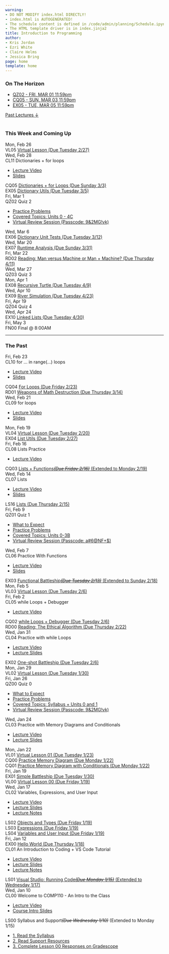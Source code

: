 ```yaml
---
warning:
- DO NOT MODIFY index.html DIRECTLY!
- index.html is AUTOGENERATED! 
- The schedule content is defined in /code/admin/planning/Schedule.ipynb
- The HTML template driver is in index.jinja2
title: Introduction to Programming
author:
- Kris Jordan
- Ezri White
- Claire Helms
- Jessica Bring
page: home
template: home
---
```


<div class="link-page pt-4">
<div class="row">

<!-- Horizon Box/Column -->
<div class="col-lg-4 col-md-12 col-md-1 order-lg-3 pt-5"> 
<div class="horizon-box mb-3">
<h3 class="header text-center pt-2">On The Horizon</h3><ul class="list-unstyled d-flexpx-sm-5 px-md-5 px-lg-0 flex-wrap justify-content-center justify-content-md-between justify-content-lg-center align-items-center"><li class="horizon-item"><a href="/resources/practice/sp24/qz02.html">QZ02 - FRI, MAR 01 11:59pm</a></li><li class="horizon-item"><a href="/cqs/dicts-for-loops.html">CQ05 - SUN, MAR 03 11:59pm</a></li><li class="horizon-item"><a href="/exercises/dict-utils.html">EX05 - TUE, MAR 05 11:59pm</a></li></ul></div>
<div class="past-link">
<a href="#past">
<div class="past-btn">
<div class="text-center align-middle past-text">Past Lectures <span class="down-arrow">&darr;</span></div>
</div>
</a>
</div>
</div>

<!-- Agenda Box/Column -->
<div class="col-lg-8 col-md-12 order-sm-2 order-lg-1 itinerary-col itinerary">
<div>
<!-- Allows us to smooth scroll to This Week and Coming Up section -->
<div id="latest" class="pb-3"></div>
<br>
<!-- Current Week and Future -->
<h3 class="header">This Week and Coming Up</h3></div><div data-type="lecture" data-date="2024-02-26" class="row itinerary-row py-2">
<div class="date col-md-2">Mon, Feb 26</div>
<div class="plans col-md-9"><div class="plan Virtual Lesson">
<span class="kind">VL05 </span><span class="title"><a href="/virtual-classes/VL05.html">Virtual Lesson (Due Tuesday 2/27)</a></span></div></div>
</div><div data-type="lecture" data-date="2024-02-28" class="row itinerary-row py-2">
<div class="date col-md-2">Wed, Feb 28</div>
<div class="plans col-md-9"><div class="plan Class">
<span class="kind">CL11 </span><span class="title">Dictionaries + for loops</span>
<ul class="links"><li class="link"><a href="https://youtube.com/live/VUo2ikqmVgI?feature=share">Lecture Video</a></li>
<li class="link"><a href="/static/slides/CL11.pdf">Slides</a></li>
</ul></div><div class="plan Challenge Question">
<span class="kind">CQ05 </span><span class="title"><a href="/cqs/dicts-for-loops.html">Dictionaries + for Loops (Due Sunday 3/3)</a></span></div><div class="plan Exercise">
<span class="kind">EX05 </span><span class="title"><a href="/exercises/dict-utils.html">Dictionary Utils (Due Tuesday 3/5)</a></span></div></div>
</div><div data-type="lecture" data-date="2024-03-01" class="row itinerary-row py-2">
<div class="date col-md-2">Fri, Mar 1</div>
<div class="plans col-md-9"><div class="plan Quiz">
<span class="kind">QZ02 </span><span class="title">Quiz 2</span>
<ul class="links"><li class="link"><a href="/resources/practice/sp24/qz02.html">Practice Problems</a></li>
<li class="link"><a href="https://comp110-24s.github.io/resources/curriculum.html">Covered Topics: Units 0 - 4C</a></li>
<li class="link"><a href="https://unc.zoom.us/rec/share/Qn_n5MFAZUVtxLgqjSIv1eI_ueeCMNgLb0xMYf46gZ3aoQtod6mzxXnsrvzG0Ed4.pZNy8kPYnXDOzDav">Virtual Review Session (Passcode: 9&2MG!vk)</a></li>
</ul></div></div>
</div><div data-type="lecture" data-date="2024-03-06" class="row itinerary-row py-2">
<div class="date col-md-2">Wed, Mar 6</div>
<div class="plans col-md-9"><div class="plan Exercise">
<span class="kind">EX06 </span><span class="title"><a href="/exercises/dict-utests.html">Dictionary Unit Tests (Due Tuesday 3/12)</a></span></div></div>
</div><div data-type="lecture" data-date="2024-03-20" class="row itinerary-row py-2">
<div class="date col-md-2">Wed, Mar 20</div>
<div class="plans col-md-9"><div class="plan Exercise">
<span class="kind">EX07 </span><span class="title"><a href="/">Runtime Analysis (Due Sunday 3/31)</a></span></div></div>
</div><div data-type="lecture" data-date="2024-03-22" class="row itinerary-row py-2">
<div class="date col-md-2">Fri, Mar 22</div>
<div class="plans col-md-9"><div class="plan Reading">
<span class="kind">RD02 </span><span class="title"><a href="https://www.gradescope.com/">Reading: Man versus Machine or Man + Machine? (Due Thursday 4/11)</a></span></div></div>
</div><div data-type="lecture" data-date="2024-03-27" class="row itinerary-row py-2">
<div class="date col-md-2">Wed, Mar 27</div>
<div class="plans col-md-9"><div class="plan Quiz">
<span class="kind">QZ03 </span><span class="title">Quiz 3</span></div></div>
</div><div data-type="lecture" data-date="2024-04-01" class="row itinerary-row py-2">
<div class="date col-md-2">Mon, Apr 1</div>
<div class="plans col-md-9"><div class="plan Exercise">
<span class="kind">EX08 </span><span class="title"><a href="/">Recursive Turtle (Due Tuesday 4/9)</a></span></div></div>
</div><div data-type="lecture" data-date="2024-04-10" class="row itinerary-row py-2">
<div class="date col-md-2">Wed, Apr 10</div>
<div class="plans col-md-9"><div class="plan Exercise">
<span class="kind">EX09 </span><span class="title"><a href="/exercises/river-sim.html">River Simulation (Due Tuesday 4/23)</a></span></div></div>
</div><div data-type="lecture" data-date="2024-04-19" class="row itinerary-row py-2">
<div class="date col-md-2">Fri, Apr 19</div>
<div class="plans col-md-9"><div class="plan Quiz">
<span class="kind">QZ04 </span><span class="title">Quiz 4</span></div></div>
</div><div data-type="lecture" data-date="2024-04-24" class="row itinerary-row py-2">
<div class="date col-md-2">Wed, Apr 24</div>
<div class="plans col-md-9"><div class="plan Exercise">
<span class="kind">EX10 </span><span class="title"><a href="/">Linked Lists (Due Tuesday 4/30)</a></span></div></div>
</div><div data-type="lecture" data-date="2024-05-03" class="row itinerary-row py-2">
<div class="date col-md-2">Fri, May 3</div>
<div class="plans col-md-9"><div class="plan Final">
<span class="kind">FN00 </span><span class="title">Final @ 8:00AM</span></div></div>
</div><!-- The Past section --><div id='past' class="pb-2"></div>
<hr>
<h3 class="header pt-3">The Past</h3><div data-type="lecture" data-date="2024-02-23" class="row itinerary-row py-2">
<div class="date col-md-2">Fri, Feb 23</div>
<div class="plans col-md-9"><div class="plan Class">
<span class="kind">CL10 </span><span class="title">for ... in range(...) loops</span>
<ul class="links"><li class="link"><a href="https://youtube.com/live/yM12Oxam8Og?feature=share">Lecture Video</a></li>
<li class="link"><a href="/static/slides/CL10.pdf">Slides</a></li>
</ul></div><div class="plan Challenge Question">
<span class="kind">CQ04 </span><span class="title"><a href="/cqs/for-loops.html">For Loops (Due Friday 2/23)</a></span></div><div class="plan Reading">
<span class="kind">RD01 </span><span class="title"><a href="https://www.gradescope.com/">Weapons of Math Destruction (Due Thursday 3/14)</a></span></div></div>
</div><div data-type="lecture" data-date="2024-02-21" class="row itinerary-row py-2">
<div class="date col-md-2">Wed, Feb 21</div>
<div class="plans col-md-9"><div class="plan Class">
<span class="kind">CL09 </span><span class="title">for loops</span>
<ul class="links"><li class="link"><a href="https://youtube.com/live/U6lfZU9q668?feature=share">Lecture Video</a></li>
<li class="link"><a href="/static/slides/CL09.pdf">Slides</a></li>
</ul></div></div>
</div><div data-type="lecture" data-date="2024-02-19" class="row itinerary-row py-2">
<div class="date col-md-2">Mon, Feb 19</div>
<div class="plans col-md-9"><div class="plan Virtual Lesson">
<span class="kind">VL04 </span><span class="title"><a href="/virtual-classes/VL04.html">Virtual Lesson (Due Tuesday 2/20)</a></span></div><div class="plan Exercise">
<span class="kind">EX04 </span><span class="title"><a href="/exercises/list-utils.html">List Utils (Due Tuesday 2/27)</a></span></div></div>
</div><div data-type="lecture" data-date="2024-02-16" class="row itinerary-row py-2">
<div class="date col-md-2">Fri, Feb 16</div>
<div class="plans col-md-9"><div class="plan Class">
<span class="kind">CL08 </span><span class="title">Lists Practice</span>
<ul class="links"><li class="link"><a href="https://youtube.com/live/1ZxYIt6vKlg?feature=share">Lecture Video</a></li>
</ul></div><div class="plan Challenge Question">
<span class="kind">CQ03 </span><span class="title"><a href="/cqs/lists.html">Lists + Functions<s><i>(Due Friday 2/16)</i></s> (Extended to Monday 2/19)</a></span></div></div>
</div><div data-type="lecture" data-date="2024-02-14" class="row itinerary-row py-2">
<div class="date col-md-2">Wed, Feb 14</div>
<div class="plans col-md-9"><div class="plan Class">
<span class="kind">CL07 </span><span class="title">Lists</span>
<ul class="links"><li class="link"><a href="https://youtube.com/live/hGcGYAkLa8A?feature=share">Lecture Video</a></li>
<li class="link"><a href="/static/slides/CL07.pdf">Slides</a></li>
</ul></div><div class="plan Lesson">
<span class="kind">LS16 </span><span class="title"><a href="https://www.gradescope.com/">Lists (Due Thursday 2/15)</a></span></div></div>
</div><div data-type="lecture" data-date="2024-02-09" class="row itinerary-row py-2">
<div class="date col-md-2">Fri, Feb 9</div>
<div class="plans col-md-9"><div class="plan Quiz">
<span class="kind">QZ01 </span><span class="title">Quiz 1</span>
<ul class="links"><li class="link"><a href="/resources/quiz-expectations.html">What to Expect</a></li>
<li class="link"><a href="/resources/practice/sp24/qz01.html">Practice Problems</a></li>
<li class="link"><a href="/resources/curriculum.html">Covered Topics: Units 0-3B</a></li>
<li class="link"><a href="https://unc.zoom.us/rec/share/m1wp9lY_pIzm4Rp1RSVLmn3ewnebFuuEgonU8DP0Gb-z3eI4_WosMR-1QBAkLYX9.eD191e6op8lTWsFD">Virtual Review Session (Passcode: a#6@NF+$)</a></li>
</ul></div></div>
</div><div data-type="lecture" data-date="2024-02-07" class="row itinerary-row py-2">
<div class="date col-md-2">Wed, Feb 7</div>
<div class="plans col-md-9"><div class="plan Class">
<span class="kind">CL06 </span><span class="title">Practice With Functions</span>
<ul class="links"><li class="link"><a href="https://youtube.com/live/P7qTE-9_bGo?feature=share">Lecture Video</a></li>
<li class="link"><a href="/static/slides/CL06.pdf">Slides</a></li>
</ul></div><div class="plan Exercise">
<span class="kind">EX03 </span><span class="title"><a href="/exercises/battleship.html">Functional Battleship<s><i>(Due Tuesday 2/13)</i></s> (Extended to Sunday 2/18)</a></span></div></div>
</div><div data-type="lecture" data-date="2024-02-05" class="row itinerary-row py-2">
<div class="date col-md-2">Mon, Feb 5</div>
<div class="plans col-md-9"><div class="plan Virtual Lesson">
<span class="kind">VL03 </span><span class="title"><a href="/virtual-classes/VL03.html">Virtual Lesson (Due Tuesday 2/6)</a></span></div></div>
</div><div data-type="lecture" data-date="2024-02-02" class="row itinerary-row py-2">
<div class="date col-md-2">Fri, Feb 2</div>
<div class="plans col-md-9"><div class="plan Class">
<span class="kind">CL05 </span><span class="title">while Loops + Debugger</span>
<ul class="links"><li class="link"><a href="https://youtube.com/live/1V1LKJ0ETd0?feature=share">Lecture Video</a></li>
</ul></div><div class="plan Challenge Question">
<span class="kind">CQ02 </span><span class="title"><a href="https://www.gradescope.com/">while Loops + Debugger (Due Tuesday 2/6)</a></span></div><div class="plan Reading">
<span class="kind">RD00 </span><span class="title"><a href="https://www.gradescope.com/">Reading: The Ethical Algorithm (Due Thursday 2/22)</a></span></div></div>
</div><div data-type="lecture" data-date="2024-01-31" class="row itinerary-row py-2">
<div class="date col-md-2">Wed, Jan 31</div>
<div class="plans col-md-9"><div class="plan Class">
<span class="kind">CL04 </span><span class="title">Practice with while Loops</span>
<ul class="links"><li class="link"><a href="https://youtube.com/live/IzVtEvML7tY?feature=share">Lecture Video</a></li>
<li class="link"><a href="/static/slides/CL04.pdf">Lecture Slides</a></li>
</ul></div><div class="plan Exercise">
<span class="kind">EX02 </span><span class="title"><a href="/exercises/one-shot-battleship.html">One-shot Battleship (Due Tuesday 2/6)</a></span></div></div>
</div><div data-type="lecture" data-date="2024-01-29" class="row itinerary-row py-2">
<div class="date col-md-2">Mon, Jan 29</div>
<div class="plans col-md-9"><div class="plan Virtual Lesson">
<span class="kind">VL02 </span><span class="title"><a href="/virtual-classes/VL02.html">Virtual Lesson (Due Tuesday 1/30)</a></span></div></div>
</div><div data-type="lecture" data-date="2024-01-26" class="row itinerary-row py-2">
<div class="date col-md-2">Fri, Jan 26</div>
<div class="plans col-md-9"><div class="plan Quiz">
<span class="kind">QZ00 </span><span class="title">Quiz 0</span>
<ul class="links"><li class="link"><a href="/resources/quiz-expectations.html">What to Expect</a></li>
<li class="link"><a href="/resources/practice/sp24/qz00.html">Practice Problems</a></li>
<li class="link"><a href="https://comp110-24s.github.io/resources/curriculum.html">Covered Topics: Syllabus + Units 0 and 1</a></li>
<li class="link"><a href="https://unc.zoom.us/rec/share/Qn_n5MFAZUVtxLgqjSIv1eI_ueeCMNgLb0xMYf46gZ3aoQtod6mzxXnsrvzG0Ed4.pZNy8kPYnXDOzDav">Virtual Review Session (Passcode: 9&2MG!vk)</a></li>
</ul></div></div>
</div><div data-type="lecture" data-date="2024-01-24" class="row itinerary-row py-2">
<div class="date col-md-2">Wed, Jan 24</div>
<div class="plans col-md-9"><div class="plan Class">
<span class="kind">CL03 </span><span class="title">Practice with Memory Diagrams and Conditionals </span>
<ul class="links"><li class="link"><a href="https://youtube.com/live/LWPexWtwTkI?feature=share">Lecture Video</a></li>
<li class="link"><a href="/static/slides/CL03-MDs.pdf">Lecture Slides</a></li>
</ul></div></div>
</div><div data-type="lecture" data-date="2024-01-22" class="row itinerary-row py-2">
<div class="date col-md-2">Mon, Jan 22</div>
<div class="plans col-md-9"><div class="plan Virtual Lesson">
<span class="kind">VL01 </span><span class="title"><a href="/virtual-classes/VL01.html">Virtual Lesson 01 (Due Tuesday 1/23)</a></span></div><div class="plan Challenge Question">
<span class="kind">CQ00 </span><span class="title"><a href="https://www.gradescope.com/">Practice Memory Diagram (Due Monday 1/22)</a></span></div><div class="plan Challenge Question">
<span class="kind">CQ01 </span><span class="title"><a href="https://www.gradescope.com/">Practice Memory Diagram with Conditionals (Due Monday 1/22)</a></span></div></div>
</div><div data-type="lecture" data-date="2024-01-19" class="row itinerary-row py-2">
<div class="date col-md-2">Fri, Jan 19</div>
<div class="plans col-md-9"><div class="plan Exercise">
<span class="kind">EX01 </span><span class="title"><a href="/exercises/simple-battleship.html">Simple Battleship (Due Tuesday 1/30)</a></span></div><div class="plan Virtual Lesson">
<span class="kind">VL00 </span><span class="title"><a href="/virtual-classes/VL00.html">Virtual Lesson 00 (Due Friday 1/19)</a></span></div></div>
</div><div data-type="lecture" data-date="2024-01-17" class="row itinerary-row py-2">
<div class="date col-md-2">Wed, Jan 17</div>
<div class="plans col-md-9"><div class="plan Class">
<span class="kind">CL02 </span><span class="title">Variables, Expressions, and User Input </span>
<ul class="links"><li class="link"><a href="https://youtube.com/live/TwT8oBikCQE?feature=share">Lecture Video</a></li>
<li class="link"><a href="/static/slides/CL02.pdf">Lecture Slides</a></li>
<li class="link"><a href="/lessons/expressions.html">Lecture Notes</a></li>
</ul></div><div class="plan Lesson">
<span class="kind">LS02 </span><span class="title"><a href="https://www.gradescope.com/">Objects and Types (Due Friday 1/19)</a></span></div><div class="plan Lesson">
<span class="kind">LS03 </span><span class="title"><a href="https://www.gradescope.com/">Expressions (Due Friday 1/19)</a></span></div><div class="plan Lesson">
<span class="kind">LS04 </span><span class="title"><a href="https://www.gradescope.com/">Variables and User Input (Due Friday 1/19)</a></span></div></div>
</div><div data-type="lecture" data-date="2024-01-12" class="row itinerary-row py-2">
<div class="date col-md-2">Fri, Jan 12</div>
<div class="plans col-md-9"><div class="plan Exercise">
<span class="kind">EX00 </span><span class="title"><a href="/exercises/ex00_hello_world.html">Hello World (Due Thursday 1/18)</a></span></div><div class="plan Class">
<span class="kind">CL01 </span><span class="title">An Introduction to Coding + VS Code Tutorial</span>
<ul class="links"><li class="link"><a href="https://youtube.com/live/yppdsU77y4g?feature=share">Lecture Video</a></li>
<li class="link"><a href="/static/slides/CL01.pdf">Lecture Slides</a></li>
<li class="link"><a href="/lessons/objects-data-types.html">Lecture Notes</a></li>
</ul></div><div class="plan Lesson">
<span class="kind">LS01 </span><span class="title"><a href="https://www.gradescope.com/">Visual Studio: Running Code<s><i>(Due Monday 1/15)</i></s> (Extended to Wednesday 1/17)</a></span></div></div>
</div><div data-type="lecture" data-date="2024-01-10" class="row itinerary-row py-2">
<div class="date col-md-2">Wed, Jan 10</div>
<div class="plans col-md-9"><div class="plan Class">
<span class="kind">CL00 </span><span class="title">Welcome to COMP110 - An Intro to the Class</span>
<ul class="links"><li class="link"><a href="https://youtube.com/live/f605n4s3aw0?feature=share">Lecture Video</a></li>
<li class="link"><a href="/static/slides/CL00.pdf">Course Intro Slides</a></li>
</ul></div><div class="plan Lesson">
<span class="kind">LS00 </span><span class="title">Syllabus and Support<s><i>(Due Wednesday 1/10)</i></s> (Extended to Monday 1/15)</span>
<ul class="links"><li class="link"><a href="/resources/syllabus.html">1. Read the Syllabus</a></li>
<li class="link"><a href="/support">2. Read Support Resources</a></li>
<li class="link"><a href="https://www.gradescope.com/">3. Complete Lesson 00 Responses on Gradescope</a></li>
</ul></div></div>
</div></div>
</div>